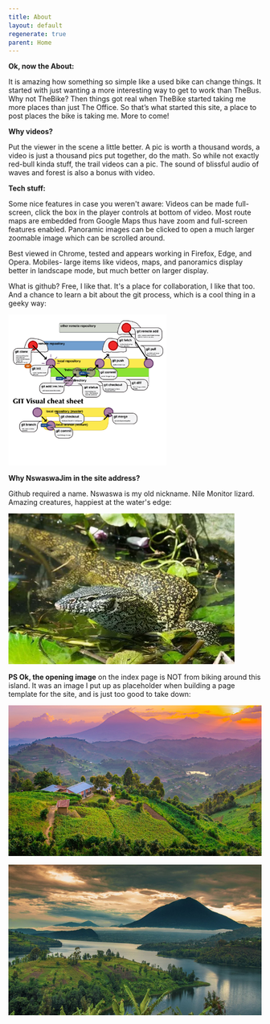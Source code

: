 ```yaml
---
title: About
layout: default
regenerate: true
parent: Home
---
```




**Ok, now the About:**  

It is amazing how something so simple like a used bike can change things.  It started with just wanting a more interesting way to get to work than TheBus. Why not TheBike?  Then things got real when TheBike started taking me more places than just The Office.  So that’s what started this site, a place to post places the bike is taking me.  More to come!


**Why videos?**  

Put the viewer in the scene a little better.  A pic is worth a thousand words, a video is just a thousand pics put together, do the math.  So while not exactly red-bull kinda stuff, the trail videos can a pic.  The sound of blissful audio of waves and forest is also a bonus with video.    

**Tech stuff:**

Some nice features in case you weren't aware:
Videos can be made full-screen, click the box in the player controls at bottom of video.
Most route maps are embedded from Google Maps thus have zoom and full-screen features enabled. 
Panoramic images can be clicked to open a much larger zoomable image which can be scrolled around.  

Best viewed in Chrome, tested and appears working in Firefox, Edge, and Opera.  Mobiles- large items like videos, maps, and panoramics display better in landscape mode, but much better on larger display.

What is github?  Free, I like that.  It's a place for collaboration, I like that too.  And a chance to learn a bit about the git process, which is a cool thing in a geeky way:  

<p><img src="../images/gitprocess.png" height="300" title="git process" /><br /></p>



**Why NswaswaJim in the site address?**

Github required a name.  Nswaswa is my old nickname.  Nile Monitor lizard.  Amazing creatures, happiest at the water's edge:  

<p><img src="../images/nswaswa1.webp" height="300" title="Nswaswa, Nile Monitor Lizard" /><br /></p>


**PS Ok, the opening image** on the index page is NOT from biking around this island.  It was an image I put up as placeholder when building a page template for the site, and is just too good to take down:</p>

<p><img src="../images/muhabura.jpg" height="300" title="Muhabura, the guide" /><br /></p>

<p><img src="../images/muhabura1.jpg" height="300" title="Muhabura, the guide, lakeview" /><br /></p>
<!--stackedit_data:
eyJoaXN0b3J5IjpbMTMwMzA1NV19
-->